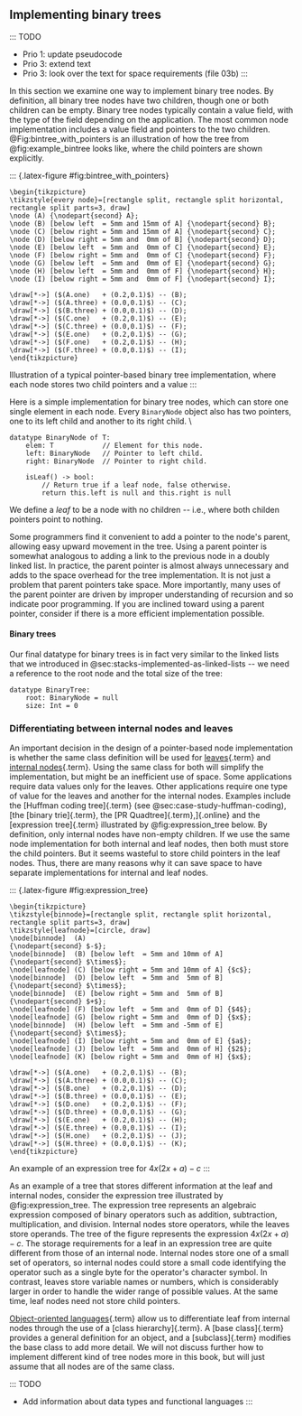 
## Implementing binary trees

::: TODO
- Prio 1: update pseudocode
- Prio 3: extend text
- Prio 3: look over the text for space requirements (file 03b)
:::

In this section we examine one way to implement binary tree nodes. By
definition, all binary tree nodes have two children, though one or both
children can be empty. Binary tree nodes typically contain a value
field, with the type of the field depending on the application. The most
common node implementation includes a value field and pointers to the
two children.
@Fig:bintree_with_pointers is an illustration of how the tree from @fig:example_bintree looks like, where the child pointers are shown explicitly.

::: {.latex-figure #fig:bintree_with_pointers}
```
\begin{tikzpicture}
\tikzstyle{every node}=[rectangle split, rectangle split horizontal, rectangle split parts=3, draw]
\node (A) {\nodepart{second} A};
\node (B) [below left  = 5mm and 15mm of A] {\nodepart{second} B};
\node (C) [below right = 5mm and 15mm of A] {\nodepart{second} C};
\node (D) [below right = 5mm and  0mm of B] {\nodepart{second} D};
\node (E) [below left  = 5mm and  0mm of C] {\nodepart{second} E};
\node (F) [below right = 5mm and  0mm of C] {\nodepart{second} F};
\node (G) [below left  = 5mm and  0mm of E] {\nodepart{second} G};
\node (H) [below left  = 5mm and  0mm of F] {\nodepart{second} H};
\node (I) [below right = 5mm and  0mm of F] {\nodepart{second} I};

\draw[*->] ($(A.one)   + (0.2,0.1)$) -- (B);
\draw[*->] ($(A.three) + (0.0,0.1)$) -- (C);
\draw[*->] ($(B.three) + (0.0,0.1)$) -- (D);
\draw[*->] ($(C.one)   + (0.2,0.1)$) -- (E);
\draw[*->] ($(C.three) + (0.0,0.1)$) -- (F);
\draw[*->] ($(E.one)   + (0.2,0.1)$) -- (G);
\draw[*->] ($(F.one)   + (0.2,0.1)$) -- (H);
\draw[*->] ($(F.three) + (0.0,0.1)$) -- (I);
\end{tikzpicture}
```

Illustration of a typical pointer-based binary tree implementation, where each node stores two child pointers and a value
:::

Here is a simple implementation for binary tree nodes, which can store one single element in each node.
Every `BinaryNode` object also has two pointers, one to its left child and another to its right child.
\

    datatype BinaryNode of T:
        elem: T            // Element for this node.
        left: BinaryNode   // Pointer to left child.
        right: BinaryNode  // Pointer to right child.

        isLeaf() -> bool:
            // Return true if a leaf node, false otherwise.
            return this.left is null and this.right is null

We define a *leaf* to be a node with no children -- i.e., where both childen pointers point to nothing.

Some programmers find it convenient to add a pointer to the node's
parent, allowing easy upward movement in the tree. Using a parent
pointer is somewhat analogous to adding a link to the previous node in a
doubly linked list. In practice, the parent pointer is almost always
unnecessary and adds to the space overhead for the tree implementation.
It is not just a problem that parent pointers take space. More
importantly, many uses of the parent pointer are driven by improper
understanding of recursion and so indicate poor programming. If you are
inclined toward using a parent pointer, consider if there is a more
efficient implementation possible.

#### Binary trees

Our final datatype for binary trees is in fact very similar to the linked lists that we introduced in @sec:stacks-implemented-as-linked-lists -- we need a reference to the root node and the total size of the tree:

    datatype BinaryTree:
        root: BinaryNode = null
        size: Int = 0


### Differentiating between internal nodes and leaves

An important decision in the design of a pointer-based node
implementation is whether the same class definition will be used for
[leaves](#leaf-node){.term} and
[internal nodes](#internal-node){.term}. Using
the same class for both will simplify the implementation, but might be
an inefficient use of space. Some applications require data values only
for the leaves. Other applications require one type of value for the
leaves and another for the internal nodes. Examples include
the [Huffman coding tree]{.term} (see @sec:case-study-huffman-coding),
[the [binary trie]{.term}, the [PR Quadtree]{.term},]{.online}
and the [expression tree]{.term} illustrated by @fig:expression_tree below.
By definition, only
internal nodes have non-empty children. If we use the same node
implementation for both internal and leaf nodes, then both must store
the child pointers. But it seems wasteful to store child pointers in the
leaf nodes. Thus, there are many reasons why it can save space to have
separate implementations for internal and leaf nodes.

::: {.latex-figure #fig:expression_tree}
```
\begin{tikzpicture}
\tikzstyle{binnode}=[rectangle split, rectangle split horizontal, rectangle split parts=3, draw]
\tikzstyle{leafnode}=[circle, draw]
\node[binnode]  (A)                                   {\nodepart{second} $-$};
\node[binnode]  (B) [below left  = 5mm and 10mm of A] {\nodepart{second} $\times$};
\node[leafnode] (C) [below right = 5mm and 10mm of A] {$c$};
\node[binnode]  (D) [below left  = 5mm and  5mm of B] {\nodepart{second} $\times$};
\node[binnode]  (E) [below right = 5mm and  5mm of B] {\nodepart{second} $+$};
\node[leafnode] (F) [below left  = 5mm and  0mm of D] {$4$};
\node[leafnode] (G) [below right = 5mm and  0mm of D] {$x$};
\node[binnode]  (H) [below left  = 5mm and -5mm of E] {\nodepart{second} $\times$};
\node[leafnode] (I) [below right = 5mm and  0mm of E] {$a$};
\node[leafnode] (J) [below left  = 5mm and  0mm of H] {$2$};
\node[leafnode] (K) [below right = 5mm and  0mm of H] {$x$};

\draw[*->] ($(A.one)   + (0.2,0.1)$) -- (B);
\draw[*->] ($(A.three) + (0.0,0.1)$) -- (C);
\draw[*->] ($(B.one)   + (0.2,0.1)$) -- (D);
\draw[*->] ($(B.three) + (0.0,0.1)$) -- (E);
\draw[*->] ($(D.one)   + (0.2,0.1)$) -- (F);
\draw[*->] ($(D.three) + (0.0,0.1)$) -- (G);
\draw[*->] ($(E.one)   + (0.2,0.1)$) -- (H);
\draw[*->] ($(E.three) + (0.0,0.1)$) -- (I);
\draw[*->] ($(H.one)   + (0.2,0.1)$) -- (J);
\draw[*->] ($(H.three) + (0.0,0.1)$) -- (K);
\end{tikzpicture}
```

An example of an expression tree for $4x(2x + a) - c$
:::

As an example of a tree that stores different information at the leaf
and internal nodes, consider the expression tree illustrated by @fig:expression_tree.
The expression tree
represents an algebraic expression composed of binary operators such as
addition, subtraction, multiplication, and division. Internal nodes
store operators, while the leaves store operands.
The tree of the figure represents the
expression $4x(2x + a) - c$. The storage requirements for a leaf in an
expression tree are quite different from those of an internal node.
Internal nodes store one of a small set of operators, so internal nodes
could store a small code identifying the operator such as a single byte
for the operator's character symbol. In contrast, leaves store variable
names or numbers, which is considerably larger in order to handle the
wider range of possible values. At the same time, leaf nodes need not
store child pointers.

[Object-oriented languages](#object-oriented-programming-paradigm){.term}
allow us to differentiate leaf from internal nodes through
the use of a [class hierarchy]{.term}. A [base class]{.term} provides a general
definition for an object, and a [subclass]{.term} modifies the base class to add more detail.
We will not discuss further how to implement different kind of tree nodes
more in this book, but will just assume that all nodes are of the same class.

::: TODO
- Add information about data types and functional languages
:::
